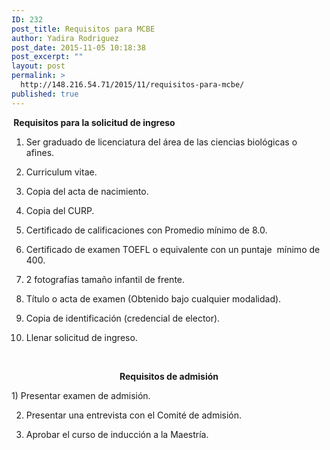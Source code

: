 ```yaml
---
ID: 232
post_title: Requisitos para MCBE
author: Yadira Rodriguez
post_date: 2015-11-05 10:18:38
post_excerpt: ""
layout: post
permalink: >
  http://148.216.54.71/2015/11/requisitos-para-mcbe/
published: true
---
```

<strong> </strong><strong>Requisitos para la solicitud de ingreso</strong>

1) Ser graduado de licenciatura del área de las ciencias biológicas o afines.

2) Curriculum vitae.

3) Copia del acta de nacimiento.

4) Copia del CURP.

5) Certificado de calificaciones con Promedio mínimo de 8.0.

6) Certificado de examen TOEFL o equivalente con un puntaje  mínimo de 400.

7) 2 fotografías tamaño infantil de frente.

8) Título o acta de examen (Obtenido bajo cualquier modalidad).

9) Copia de identificación (credencial de elector).

10) Llenar solicitud de ingreso.

&nbsp;
<p align="center"><strong>Requisitos de admisión</strong></p>
1) Presentar examen de admisión.

2) Presentar una entrevista con el Comité de admisión.

3) Aprobar el curso de inducción a la Maestría.